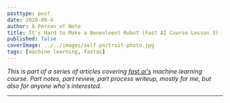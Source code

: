 ```yaml
---
posttype: post
date: 2020-09-4
author: A Person of Note
title: It's Hard to Make a Benevloent Robot (Fast AI Course Lesson 3)
published: false
coverImage: ../../images/self-portrait-photo.jpg
tags: [machine learning, fastai]
---
```



*This is part of a series of articles covering [fast.ai's](https://www.fast.ai/) machine learning course. Part notes, part review, part process writeup, mostly for me, but also for anyone who's interested.*

-----

